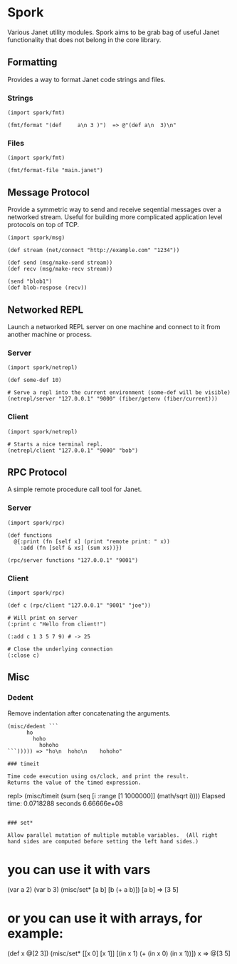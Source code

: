 # Spork

Various Janet utility modules. Spork aims to be grab bag of useful Janet functionality that
does not belong in the core library.


## Formatting

Provides a way to format Janet code strings and files.

### Strings

```
(import spork/fmt)

(fmt/format "(def     a\n 3 )")  => @"(def a\n  3)\n"
```

### Files

```
(import spork/fmt)

(fmt/format-file "main.janet")
```

## Message Protocol

Provide a symmetric way to send and receive seqential messages over a networked stream.
Useful for building more complicated application level protocols on top of TCP.

```
(import spork/msg)

(def stream (net/connect "http://example.com" "1234"))

(def send (msg/make-send stream))
(def recv (msg/make-recv stream))

(send "blob1")
(def blob-respose (recv))
```

## Networked REPL

Launch a networked REPL server on one machine and connect to it from another machine or process.

### Server
```
(import spork/netrepl)

(def some-def 10)

# Serve a repl into the current environment (some-def will be visible)
(netrepl/server "127.0.0.1" "9000" (fiber/getenv (fiber/current)))
```

### Client
```
(import spork/netrepl)

# Starts a nice terminal repl.
(netrepl/client "127.0.0.1" "9000" "bob")
```

## RPC Protocol

A simple remote procedure call tool for Janet.

### Server
```
(import spork/rpc)

(def functions
  @{:print (fn [self x] (print "remote print: " x))
    :add (fn [self & xs] (sum xs))})

(rpc/server functions "127.0.0.1" "9001")
```

### Client
```
(import spork/rpc)

(def c (rpc/client "127.0.0.1" "9001" "joe"))

# Will print on server
(:print c "Hello from client!")

(:add c 1 3 5 7 9) # -> 25

# Close the underlying connection
(:close c)
```

## Misc

### Dedent

Remove indentation after concatenating the arguments.

```
(misc/dedent ```
      ho
        hoho
          hohoho
```))))) => "ho\n  hoho\n    hohoho"

### timeit

Time code execution using os/clock, and print the result.
Returns the value of the timed expression.

```
repl> (misc/timeit (sum (seq [i :range [1 1000000]] (math/sqrt i))))
Elapsed time: 0.0718288 seconds
6.66666e+08
```

### set*

Allow parallel mutation of multiple mutable variables.  (All right
hand sides are computed before setting the left hand sides.)

```
# you can use it with vars
(var a 2)
(var b 3)
(misc/set* [a b] [b (+ a b)])
[a b] => [3 5]

# or you can use it with arrays, for example:
(def x @[2 3])
(misc/set* [[x 0] [x 1]] [(in x 1) (+ (in x 0) (in x 1))])
x => @[3 5]
```

